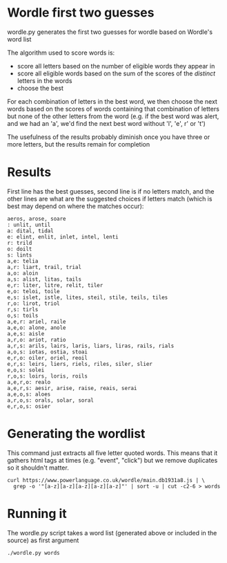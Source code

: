 # Wordle first two guesses

wordle.py generates the first two guesses for wordle based on Wordle's word list

The algorithm used to score words is:
* score all letters based on the number of eligible words they appear in
* score all eligible words based on the sum of the scores of the *distinct* letters in the words
* choose the best

For each combination of letters in the best word, we then choose the next words based on the
scores of words containing that combination of letters but none of the other letters from the word
(e.g. if the best word was alert, and we had an 'a', we'd find the next best word without 'l', 'e', r' or 't')

The usefulness of the results probably diminish once you have three or more letters, but the results
remain for completion

# Results

First line has the best guesses, second line is if no letters match, and the other lines are what are the suggested
choices if letters match (which is best may depend on where the matches occur):

```
aeros, arose, soare
: unlit, until
a: dital, tidal
e: elint, enlit, inlet, intel, lenti
r: trild
o: doilt
s: lints
a,e: telia
a,r: liart, trail, trial
a,o: aloin
a,s: alist, litas, tails
e,r: liter, litre, relit, tiler
e,o: teloi, toile
e,s: islet, istle, lites, steil, stile, teils, tiles
r,o: lirot, triol
r,s: tirls
o,s: toils
a,e,r: ariel, raile
a,e,o: alone, anole
a,e,s: aisle
a,r,o: ariot, ratio
a,r,s: arils, lairs, laris, liars, liras, rails, rials
a,o,s: iotas, ostia, stoai
e,r,o: oiler, oriel, reoil
e,r,s: leirs, liers, riels, riles, siler, slier
e,o,s: solei
r,o,s: loirs, loris, roils
a,e,r,o: realo
a,e,r,s: aesir, arise, raise, reais, serai
a,e,o,s: aloes
a,r,o,s: orals, solar, soral
e,r,o,s: osier
```

# Generating the wordlist

This command just extracts all five letter quoted words. This means that it gathers html tags
at times (e.g. "event", "click") but we remove duplicates so it shouldn't matter.

```
curl https://www.powerlanguage.co.uk/wordle/main.db1931a8.js | \
  grep -o '"[a-z][a-z][a-z][a-z][a-z]"' | sort -u | cut -c2-6 > words
```


# Running it

The wordle.py script takes a word list (generated above or included in the source) as first argument
```
./wordle.py words
```
